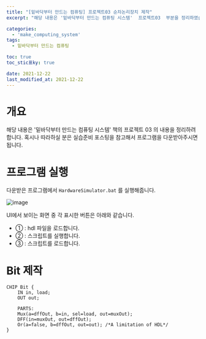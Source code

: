 ```yaml
---
title: "[밑바닥부터 만드는 컴퓨팅] 프로젝트03 순차논리장치 제작"
excerpt: "해당 내용은 '밑바닥부터 만드는 컴퓨팅 시스템'  프로젝트03  부분을 정리하였습니다. "

categories:
  - 'make_computing_system'
tags:
  - 밑바닥부터 만드는 컴퓨팅

toc: true
toc_stic표ky: true

date: 2021-12-22
last_modified_at: 2021-12-22
---
```


# 개요 

해당 내용은 '밑바닥부터 만드는 컴퓨팅 시스템' 책의 프로젝트 03 의 내용을 정리하려 합니다. 
혹시나 따라하실 분은 실습준비 포스팅을 참고해서 프로그램을 다운받아주시면 됩니다. 

# 프로그램 실행 

다운받은 프로그램에서 `HardwareSimulator.bat` 를 실행해줍니다. 

![image](https://user-images.githubusercontent.com/35713051/142761388-9d8c0dc9-0cfb-4c4e-bdde-8b2fc20c87d3.png)

UI에서 보이는 화면 중 각 표시한 버튼은 아래와 같습니다. 

* ① : hdl 파일을 로드합니다. 
* ② : 스크립트를 실행합니다. 
* ③ : 스크립트를 로드합니다. 

# Bit 제작 


```
CHIP Bit {
    IN in, load;
    OUT out;

    PARTS:
    Mux(a=dffOut, b=in, sel=load, out=muxOut);
    DFF(in=muxOut, out=dffOut);
    Or(a=false, b=dffOut, out=out); /*A limitation of HDL*/
}

```